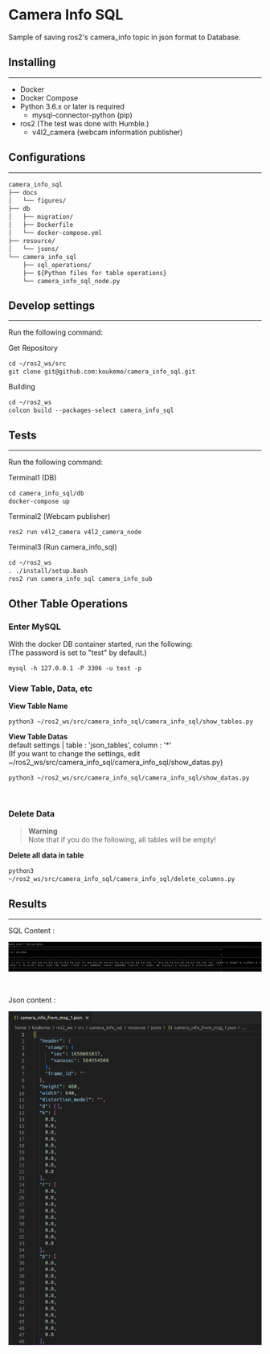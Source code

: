 # Camera Info SQL

Sample of saving ros2's camera_info topic in json format to Database.

## Installing

---

- Docker
- Docker Compose
- Python 3.6.x or later is required
    - mysql-connector-python (pip)
- ros2 (The test was done with Humble.)
  - v4l2_camera (webcam information publisher)

## Configurations

---

```
camera_info_sql
├── docs
│   └── figures/
├── db
│   ├── migration/
│   ├── Dockerfile
│   └── docker-compose.yml
├── resource/
│   └── jsons/
└── camera_info_sql
    ├── sql_operations/
    ├── ${Python files for table operations}
    └── camera_info_sql_node.py
```

## Develop settings

---

Run the following command:

Get Repository

```shell
cd ~/ros2_ws/src
git clone git@github.com:koukemo/camera_info_sql.git
```

Building

```shell
cd ~/ros2_ws
colcon build --packages-select camera_info_sql
```


## Tests

---

Run the following command:

Terminal1 (DB)

```shell
cd camera_info_sql/db
docker-compose up
```

Terminal2 (Webcam publisher)

```shell
ros2 run v4l2_camera v4l2_camera_node
```

Terminal3 (Run camera_info_sql)

```shell
cd ~/ros2_ws
. ./install/setup.bash
ros2 run camera_info_sql camera_info_sub
```

## Other Table Operations

### Enter MySQL

With the docker DB container started, run the following: <br>
(The password is set to "test" by default.)

```shell
mysql -h 127.0.0.1 -P 3306 -u test -p
```

### View Table, Data, etc

**View Table Name** <br>

```shell
python3 ~/ros2_ws/src/camera_info_sql/camera_info_sql/show_tables.py
```

**View Table Datas** <br>
default settings | table : 'json_tables', column : '*' <br>
(If you want to change the settings, edit ~/ros2_ws/src/camera_info_sql/camera_info_sql/show_datas.py)

```shell
python3 ~/ros2_ws/src/camera_info_sql/camera_info_sql/show_datas.py
```

<br>

### Delete Data

> **Warning** <br>
> Note that if you do the following, all tables will be empty!

**Delete all data in table** <br>

```shell
python3 ~/ros2_ws/src/camera_info_sql/camera_info_sql/delete_columns.py
```

## Results

---

SQL Content : 

![SQL_content](docs/figures/camera_info_sql.png)

<br>

Json content : 

![Json_content](docs/figures/camera_info_json_from_msg.png)